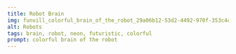 ```yaml
---
title: Robot Brain
img: funvill_colorful_brain_of_the_robot_29a06b12-53d2-4492-970f-353c4c426549.png
alt: Robots
tags: brain, robot, neon, futuristic, colorful
prompt: colorful brain of the robot
---
```

